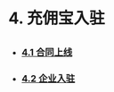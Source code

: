 # 4. 充佣宝入驻

## 

* ### [4.1 合同上线](/3/31-kai-fa-shang-he-tong-chuang-jian.md)
* ### [4.2 企业入驻](/3/34-dai-li-shang-ru-zhu.md)



